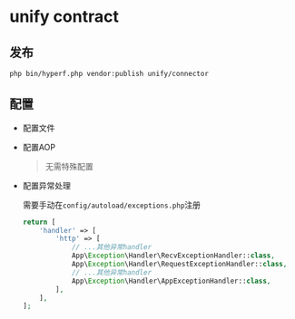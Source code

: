 # unify contract


## 发布

```bash
php bin/hyperf.php vendor:publish unify/connector
```

## 配置

- 配置文件

- 配置AOP

    > 无需特殊配置

- 配置异常处理

    需要手动在`config/autoload/exceptions.php`注册
    ```php
    return [
        'handler' => [
            'http' => [
                // ...其他异常handler
                App\Exception\Handler\RecvExceptionHandler::class,
                App\Exception\Handler\RequestExceptionHandler::class,
                // ...其他异常handler
                App\Exception\Handler\AppExceptionHandler::class,
            ],
        ],
    ];

    ```
